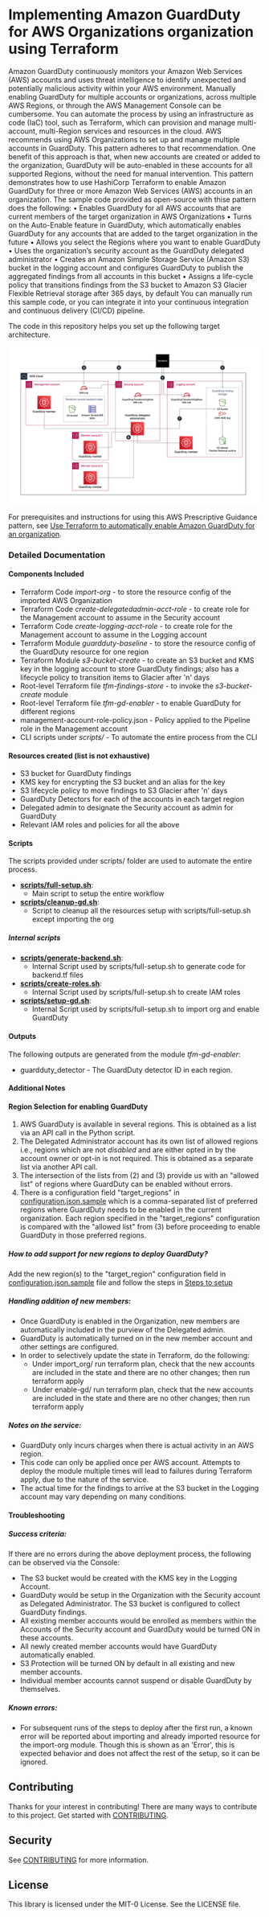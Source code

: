 
# Implementing Amazon GuardDuty for AWS Organizations organization using Terraform

Amazon GuardDuty continuously monitors your Amazon Web Services (AWS) accounts and uses threat intelligence to identify unexpected and potentially malicious activity within your AWS environment. Manually enabling GuardDuty for multiple accounts or organizations, across multiple AWS Regions, or through the AWS Management Console can be cumbersome. You can automate the process by using an infrastructure as code (IaC) tool, such as Terraform, which can provision and manage multi-account, multi-Region services and resources in the cloud.
AWS recommends using AWS Organizations to set up and manage multiple accounts in GuardDuty. This pattern adheres to that recommendation. One benefit of this approach is that, when new accounts are created or added to the organization, GuardDuty will be auto-enabled in these accounts for all supported Regions, without the need for manual intervention.
This pattern demonstrates how to use HashiCorp Terraform to enable Amazon GuardDuty for three or more Amazon Web Services (AWS) accounts in an organization. The sample code provided as open-source with thise pattern does the following:
•	Enables GuardDuty for all AWS accounts that are current members of the target organization in AWS Organizations
•	Turns on the Auto-Enable feature in GuardDuty, which automatically enables GuardDuty for any accounts that are added to the target organization in the future
•	Allows you select the Regions where you want to enable GuardDuty
•	Uses the organization’s security account as the GuardDuty delegated administrator
•	Creates an Amazon Simple Storage Service (Amazon S3) bucket in the logging account and configures GuardDuty to publish the aggregated findings from all accounts in this bucket
•	Assigns a life-cycle policy that transitions findings from the S3 bucket to Amazon S3 Glacier Flexible Retrieval storage after 365 days, by default 
You can manually run this sample code, or you can integrate it into your continuous integration and continuous delivery (CI/CD) pipeline.

The code in this repository helps you set up the following target architecture.

![Target architecture diagram](GuardDutyDeployment.jpg)

For prerequisites and instructions for using this AWS Prescriptive Guidance pattern, see [Use Terraform to automatically enable Amazon GuardDuty for an organization](https://docs.aws.amazon.com/prescriptive-guidance/latest/patterns/use-terraform-to-automatically-enable-amazon-guardduty-for-an-organization.html).

### Detailed Documentation
#### Components Included
- Terraform Code *import-org* - to store the resource config of the imported AWS Organization
- Terraform Code *create-delegatedadmin-acct-role* - to create role for the Management account to assume in the Security account
- Terraform Code *create-logging-acct-role* - to create role for the Management account to assume in the Logging account
- Terraform Module *guardduty-baseline* - to store the resource config of the GuardDuty resource for one region
- Terraform Module *s3-bucket-create* - to create an S3 bucket and KMS key in the logging account to store 
GuardDuty findings; also has a lifecycle policy to transition items to Glacier after 'n' days
- Root-level Terraform file *tfm-findings-store* - to invoke the *s3-bucket-create* module
- Root-level Terraform file *tfm-gd-enabler* - to enable GuardDuty for different regions
- management-account-role-policy.json - Policy applied to the Pipeline role in the Management account
- CLI scripts under *scripts/* - To automate the entire process from the CLI

#### Resources created (list is not exhaustive)
- S3 bucket for GuardDuty findings
- KMS key for encrypting the S3 bucket and an alias for the key
- S3 lifecycle policy to move findings to S3 Glacier after 'n' days
- GuardDuty Detectors for each of the accounts in each target region
- Delegated admin to designate the Security account as admin for GuardDuty
- Relevant IAM roles and policies for all the above

#### Scripts
The scripts provided under scripts/ folder are used to automate the entire process. 

- **[scripts/full-setup.sh](scripts/full-setup.sh)**:
    - Main script to setup the entire workflow
- **[scripts/cleanup-gd.sh](scripts/cleanup-gd.sh)**:
    - Script to cleanup all the resources setup with scripts/full-setup.sh except importing the org

##### Internal scripts
- **[scripts/generate-backend.sh](scripts/generate-backend.sh)**:
    - Internal Script used by scripts/full-setup.sh to generate code for backend.tf files
- **[scripts/create-roles.sh](scripts/create-roles.sh)**: 
    - Internal Script used by scripts/full-setup.sh to create IAM roles
- **[scripts/setup-gd.sh](scripts/setup-gd.sh)**:
    - Internal Script used by scripts/full-setup.sh to import org and enable GuardDuty

#### Outputs
The following outputs are generated from the module *tfm-gd-enabler*:
- guardduty_detector - The GuardDuty detector ID in each region.

#### Additional Notes
#### Region Selection for enabling GuardDuty
1) AWS GuardDuty is available in several regions. This is obtained as a list via an API call in the Python script.
2) The Delegated Administrator account has its own list of allowed regions i.e., regions which are not *disabled* and are either opted in by the account owner or opt-in is not required. This is obtained as a separate list via another API call.
3) The intersection of the lists from (2) and (3) provide us with an "allowed list" of regions where GuardDuty can be enabled without errors. 
4) There is a configuration field "target_regions" in [configuration.json.sample](configuration.json.sample) which is a comma-separated list of preferred regions where GuardDuty needs to be enabled in the current organization. Each region specified in the "target_regions" configuration is compared with the "allowed list" from (3) before proceeding to enable GuardDuty in those preferred regions.

##### How to add support for new regions to deploy GuardDuty?
Add the new region(s) to the "target_region" configuration field in [configuration.json.sample](configuration.json.sample) file and follow the steps in [Steps to setup](#steps-to-setup)

##### Handling addition of new members:
- Once GuardDuty is enabled in the Organization, new members are automatically included in the purview of the Delegated admin.
- GuardDuty is automatically turned on in the new member account and other settings are configured. 
- In order to selectively update the state in Terraform, do the following:
    - Under import_org/ run terraform plan, check that the new accounts are included in the state and there are no other changes; then run terraform apply
    - Under enable-gd/ run terraform plan, check that the new accounts are included in the state and there are no other changes; then run terraform apply

##### Notes on the service:
- GuardDuty only incurs charges when there is actual activity in an AWS region.
- This code can only be applied once per AWS account. Attempts to deploy the module multiple times will lead to failures during Terraform apply, due to the nature of the service.
- The actual time for the findings to arrive at the S3 bucket in the Logging account may vary depending on many conditions.

#### Troubleshooting

##### Success criteria:
If there are no errors during the above deployment process, the following can be observed via the Console:
- The S3 bucket would be created with the KMS key in the Logging Account.
- GuardDuty would be setup in the Organization with the Security account as Delegated Administrator. The S3 bucket is configured to collect GuardDuty findings.
- All existing member accounts would be enrolled as members within the Accounts of the Security account and GuardDuty would be turned ON in these accounts.
- All newly created member accounts would have GuardDuty automatically enabled.
- S3 Protection will be turned ON by default in all existing and new member accounts.
- Individual member accounts cannot suspend or disable GuardDuty by themselves.

##### Known errors:
- For subsequent runs of the steps to deploy after the first run, a known error will be reported about importing and already imported resource for the import-org module. Though this is shown as an 'Error', this is expected behavior and does not affect the rest of the setup, so it can be ignored.

## Contributing
Thanks for your interest in contributing! There are many ways to contribute to this project. Get started with [CONTRIBUTING](CONTRIBUTING.md#security-issue-notifications).

## Security

See [CONTRIBUTING](CONTRIBUTING.md#security-issue-notifications) for more information.

## License

This library is licensed under the MIT-0 License. See the LICENSE file.

